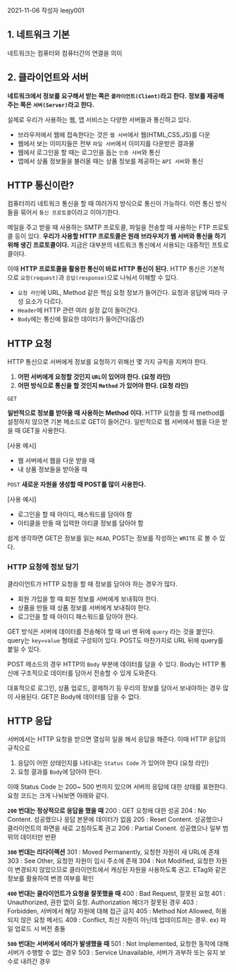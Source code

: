 2021-11-06
작성자 leejy001

## 1. 네트워크 기본
네트워크는 컴퓨터와 컴퓨터간의 연결을 의미

## 2. 클라이언트와 서버
**네트워크에서 정보를 요구해서 받는 쪽은 `클라이언트(Client)`라고 한다.** 
**정보를 제공해 주는 쪽은 `서버(Server)`라고 한다.**

실제로 우리가 사용하는 웹, 앱 서비스는 다양한 서버들과 통신하고 있다. 

- 브라우저에서 웹에 접속한다는 것은 `웹 서버`에서 웹(HTML,CSS,JS)를 다운
- 웹에서 보는 이미지들은 전부 `파일 서버`에서 이미지를 다운받은 결과물
- 웹에서 로그인을 할 때는 로그인을 돕는 `인증 서버`와 통신
- 앱에서 상품 정보들을 불러올 때는 상품 정보를 제공하는 `API 서버`와 통신

## HTTP 통신이란?

컴퓨터끼리 네트워크 통신을 할 때 여러가지 방식으로 통신이 가능하다. 
이런 통신 방식들을 묶어서 `통신 프로토콜`이라고 이야기한다. 

메일을 주고 받을 때 사용하는 SMTP 프로토콜, 파일을 전송할 때 사용하는 FTP 프로토콜 등이 있다. 
**우리가 사용할 HTTP 프로토콜은 원래 브라우저가 웹 서버와 통신을 하기 위해 생긴 프로토콜이다.** 
지금은 대부분의 네트워크 통신에서 사용되는 대중적인 프토로콜이다.

이때 **HTTP 프로토콜을 활용한 통신이 바로 HTTP 통신이 된다.**
HTTP 통신은 기본적으로 `요청(request)`과 `응답(response)`으로 나눠서 이해할 수 있다.

- `요청 라인`에 URL, Method 같은 핵심 요청 정보가 들어간다. 요청과 응답에 따라 구성 요소가 다르다.
- `Header`에 HTTP 관련 여러 설정 값이 들어간다.
- `Body`에는 통신에 필요한 데이터가 들어간다(옵션)

## HTTP 요청

HTTP 통신으로 서버에게 정보를 요청하기 위해선 몇 가지 규칙을 지켜야 한다.
1. **어떤 서버에게 요청할 것인지 `URL`이 있어야 한다. (요청 라인)**
2. **어떤 방식으로 통신을 할 것인지 `Method` 가 있어야 한다. (요청 라인)**

`GET` 

**일반적으로 정보를 받아올 때 사용하는 Method 이다.** 
HTTP 요청을 할 때 method를 설정하지 않으면 기본 메소드로 GET이 들어간다.
일반적으로 웹 서버에서 웹을 다운 받을 때 GET을 사용한다. 

[사용 예시]
- 웹 서버에서 웹을 다운 받을 때
- 내 상품 정보들을 받아올 때

`POST` 
**새로운 자원을 생성할 때 POST를 많이 사용한다.**

[사용 예시]
- 로그인을 할 때 아이디, 패스워드를 담아야 함
- 아티클을 만들 때 입력한 아티클 정보를 담아야 함

쉽게 생각하면 GET은 정보를 읽는 `READ`, POST는 정보를 작성하는 `WRITE` 로 볼 수 있다.

### HTTP 요청에 정보 담기

클라이언트가 HTTP 요청을 할 때 정보를 담아야 하는 경우가 많다. 
- 회원 가입을 할 때 회원 정보를 서버에게 보내줘야 한다.
- 상품을 만들 때 상품 정보를 서버에게 보내줘야 한다.
- 로그인을 할 때 아이디 패스워드를 담아야 한다.

GET 방식은 서버에 데이터를 전송해야 할 때 url 맨 뒤에 `query` 라는 것을 붙인다. 
query는 `key=value` 형태로 구성되어 있다.
POST도 마찬가지로 URL 뒤에 query를 붙일 수 있다.

POST 메소드의 경우 HTTP의 `Body` 부분에 데이터를 담을 수 있다. 
Body는 HTTP 통신에 구조적으로 데이터를 담아서 전송할 수 있게 도와준다. 

대표적으로 로그인, 상품 업로드, 결제하기 등 우리의 정보를 담아서 보내야하는 경우 많이 사용된다. 
GET은 Body에 데이터를 담을 수 없다.

## HTTP 응답

서버에서는 HTTP 요청을 받으면 열심히 일을 해서 응답을 해준다. 
이때 HTTP 응답의 규칙으로
1. 응답이 어떤 상태인지를 나타내는 `Status Code` 가 있어야 한다 (요청 라인)
2. 요청 결과를 `Body`에 담아야 한다.

이때 Status Code 는 200~ 500 번까지 있으며 서버의 응답에 대한 상태를 표현한다.
 요청 코드는 크게 나눠보면 아래와 같다.
 
**`200` 번대는 정상적으로 응답을 했을 때**
200 : GET 요청에 대한 성공
204 : No Content. 성공했으나 응답 본문에 데이터가 없음
205 : Reset Content. 성공했으나 클라이언트의 화면을 새로 고침하도록 권고
206 : Partial Conent. 성공했으나 일부 범위의 데이터만 반환

**`300` 번대는 리다이렉션**
301 : Moved Permanently, 요청한 자원이 새 URL에 존재
303 : See Other, 요청한 자원이 임시 주소에 존재
304 : Not Modified, 요청한 자원이 변경되지 않았으므로 클라이언트에서 캐싱된 자원을 사용하도록 권고. ETag와 같은 정보를 활용하여 변경 여부를 확인
 
**`400` 번대는 클라이언트가 요청을 잘못했을 때**
400 : Bad Request, 잘못된 요청
401 : Unauthorized, 권한 없이 요청. Authorization 헤더가 잘못된 경우
403 : Forbidden, 서버에서 해당 자원에 대해 접근 금지
405 : Method Not Allowed, 허용되지 않은 요청 메서드
409 : Conflict, 최신 자원이 아닌데 업데이트하는 경우. ex) 파일 업로드 시 버전 충돌

**`500` 번대는 서버에서 에러가 발생했을 때**
501 : Not Implemented, 요청한 동작에 대해 서버가 수행할 수 없는 경우
503 : Service Unavailable, 서버가 과부하 또는 유지 보수로 내려간 경우
